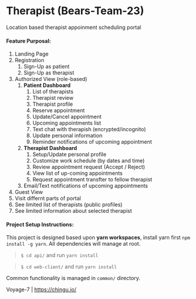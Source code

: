 # Therapist (Bears-Team-23)
Location based therapist appoinment scheduling portal

#### Feature Purposal:
1. Landing Page
2. Registration
   1. Sign-Up as patient
   2. Sign-Up as therapist
3. Authorized View (role-based)
   1. **Patient Dashboard**
       1. List of therapists
       7. Therapist review
       8. Therapist profile
       3. Reserve appointment
       4. Update/Cancel appointment
       5. Upcoming appointments list
       6. Text chat with therapish (encrypted/incognito)
       7. Update personal information
       8. Reminder notifications of upcoming appointment
    2. **Therapist Dashboard**
       1. Setup/Update personal profile
       2. Customize work schedule (by dates and time)
       3. Review appointment request (Accept / Reject)
       4. View list of up-coming appointments
       5. Request appointment transfter to fellow therapist
    3. Email/Text notifications of upcoming appointments
4. Guest View
  1. Visit differnt parts of portal
  2. See limited list of therapists (public profiles)
  3. See limited information about selected therapist

#### Project Setup Instructions:
This project is designed based upon **yarn workspaces**, install yarn first `npm install -g yarn`. All dependencies will manage at root.

> `$ cd api/` and run `yarn install`

> `$ cd web-client/` and run `yarn install`

Common functionality is managed in `common/` directory.

Voyage-7 | https://chingu.io/
